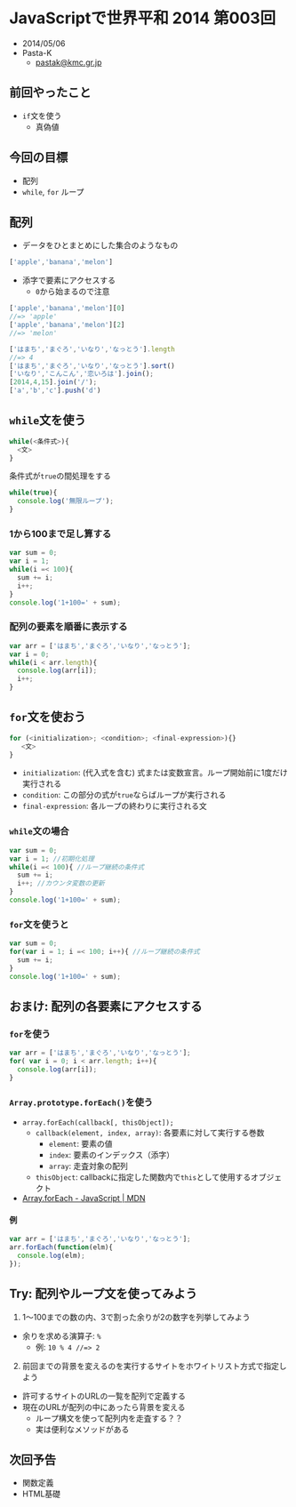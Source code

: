 # JavaScriptで世界平和 2014 第003回

- 2014/05/06
- Pasta-K
  - pastak@kmc.gr.jp

## 前回やったこと

- `if`文を使う
  - 真偽値

## 今回の目標

- 配列
- `while`, `for` ループ

## 配列

- データをひとまとめにした集合のようなもの

```javascript
['apple','banana','melon']
```

- 添字で要素にアクセスする
  - `0`から始まるので注意

```javascript
['apple','banana','melon'][0]
//=> 'apple'
['apple','banana','melon'][2]
//=> 'melon'
```

```javascript
['はまち','まぐろ','いなり','なっとう'].length
//=> 4
['はまち','まぐろ','いなり','なっとう'].sort()
['いなり','こんこん','恋いろは'].join();
[2014,4,15].join('/');
['a','b','c'].push('d')
```

## `while`文を使う

```javascript
while(<条件式>){
  <文>
}
```

条件式が`true`の間処理をする

```javascript
while(true){
  console.log('無限ループ');
}
```

### 1から100まで足し算する

```javascript
var sum = 0;
var i = 1;
while(i =< 100){
  sum += i;
  i++;
}
console.log('1+100=' + sum);
```

### 配列の要素を順番に表示する

```javascript
var arr = ['はまち','まぐろ','いなり','なっとう'];
var i = 0;
while(i < arr.length){
  console.log(arr[i]);
  i++;
}
```

## `for`文を使おう

```javascript
for (<initialization>; <condition>; <final-expression>){}
   <文>
}
```

- `initialization`: (代入式を含む) 式または変数宣言。ループ開始前に1度だけ実行される
- `condition`: この部分の式が`true`ならばループが実行される
- `final-expression`: 各ループの終わりに実行される文

### `while`文の場合

```javascript
var sum = 0;
var i = 1; //初期化処理
while(i =< 100){ //ループ継続の条件式
  sum += i;
  i++; //カウンタ変数の更新
}
console.log('1+100=' + sum);
```

### `for`文を使うと

```javascript
var sum = 0;
for(var i = 1; i =< 100; i++){ //ループ継続の条件式
  sum += i;
}
console.log('1+100=' + sum);
```

## おまけ: 配列の各要素にアクセスする

### `for`を使う

```javascript
var arr = ['はまち','まぐろ','いなり','なっとう'];
for( var i = 0; i < arr.length; i++){
  console.log(arr[i]);
}
```

### `Array.prototype.forEach()`を使う

- `array.forEach(callback[, thisObject]);`
  - `callback(element, index, array)`: 各要素に対して実行する巻数
    - `element`: 要素の値
    - `index`: 要素のインデックス（添字）
    - `array`: 走査対象の配列
  - `thisObject`: callbackに指定した関数内で`this`として使用するオブジェクト
- [Array.forEach - JavaScript \| MDN](https://developer.mozilla.org/ja/docs/Web/JavaScript/Reference/Global_Objects/Array/forEach)

#### 例

```javascript
var arr = ['はまち','まぐろ','いなり','なっとう'];
arr.forEach(function(elm){
  console.log(elm);
});
```

## Try: 配列やループ文を使ってみよう

1. 1〜100までの数の内、3で割った余りが2の数字を列挙してみよう
  - 余りを求める演算子: `%`
    - 例: `10 % 4 //=> 2`
2. 前回までの背景を変えるのを実行するサイトをホワイトリスト方式で指定しよう
  - 許可するサイトのURLの一覧を配列で定義する
  - 現在のURLが配列の中にあったら背景を変える
    - ループ構文を使って配列内を走査する？？
    - 実は便利なメソッドがある

## 次回予告

- 関数定義
- HTML基礎
